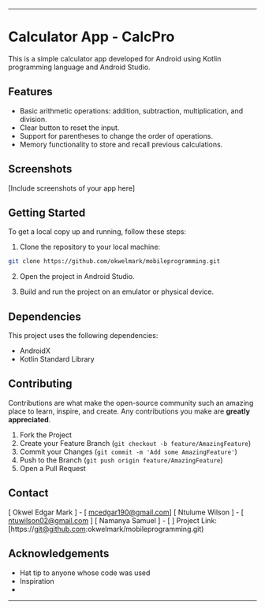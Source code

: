 

---

# Calculator App - CalcPro

This is a simple calculator app developed for Android using Kotlin programming language and Android Studio.

## Features

- Basic arithmetic operations: addition, subtraction, multiplication, and division.
- Clear button to reset the input.
- Support for parentheses to change the order of operations.
- Memory functionality to store and recall previous calculations.

## Screenshots

[Include screenshots of your app here]

## Getting Started

To get a local copy up and running, follow these steps:

1. Clone the repository to your local machine:

```bash
git clone https://github.com/okwelmark/mobileprogramming.git
```

2. Open the project in Android Studio.

3. Build and run the project on an emulator or physical device.

## Dependencies

This project uses the following dependencies:

- AndroidX
- Kotlin Standard Library

## Contributing

Contributions are what make the open-source community such an amazing place to learn, inspire, and create. Any contributions you make are **greatly appreciated**.

1. Fork the Project
2. Create your Feature Branch (`git checkout -b feature/AmazingFeature`)
3. Commit your Changes (`git commit -m 'Add some AmazingFeature'`)
4. Push to the Branch (`git push origin feature/AmazingFeature`)
5. Open a Pull Request



## Contact

[ Okwel Edgar Mark ] - [ mcedgar190@gmail.com]
[ Ntulume Wilson ] - [ ntuwilson02@gmail.com ]
[ Namanya Samuel ] - [  ]
Project Link: [https://git@github.com:okwelmark/mobileprogramming.git)

## Acknowledgements

- Hat tip to anyone whose code was used
- Inspiration
- 

---
